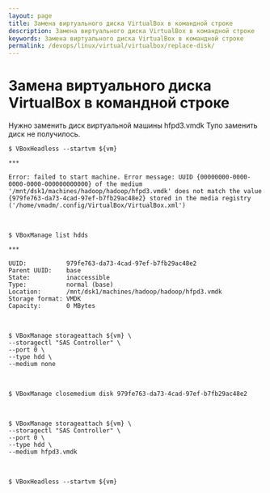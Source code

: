 ```yaml
---
layout: page
title: Замена виртуального диска VirtualBox в командной строке
description: Замена виртуального диска VirtualBox в командной строке
keywords: Замена виртуального диска VirtualBox в командной строке
permalink: /devops/linux/virtual/virtualbox/replace-disk/
---
```


# Замена виртуального диска VirtualBox в командной строке

Нужно заменить диск виртуальной машины hfpd3.vmdk
Тупо заменить диск не получилось.

    $ VBoxHeadless --startvm ${vm}

    ***

    Error: failed to start machine. Error message: UUID {00000000-0000-0000-0000-000000000000} of the medium '/mnt/dsk1/machines/hadoop/hadoop/hfpd3.vmdk' does not match the value {979fe763-da73-4cad-97ef-b7fb29ac48e2} stored in the media registry ('/home/vmadm/.config/VirtualBox/VirtualBox.xml')

<br/>

    $ VBoxManage list hdds

    ***

    UUID:           979fe763-da73-4cad-97ef-b7fb29ac48e2
    Parent UUID:    base
    State:          inaccessible
    Type:           normal (base)
    Location:       /mnt/dsk1/machines/hadoop/hadoop/hfpd3.vmdk
    Storage format: VMDK
    Capacity:       0 MBytes

<br/>

    $ VBoxManage storageattach ${vm} \
    --storagectl "SAS Controller" \
    --port 0 \
    --type hdd \
    --medium none

<br/>

    $ VBoxManage closemedium disk 979fe763-da73-4cad-97ef-b7fb29ac48e2

<br/>

    $ VBoxManage storageattach ${vm} \
    --storagectl "SAS Controller" \
    --port 0 \
    --type hdd \
    --medium hfpd3.vmdk

<br/>

    $ VBoxHeadless --startvm ${vm}
